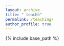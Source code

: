 ```yaml
---
layout: archive
title: " teachh"
permalink: /teaching/
author_profile: true
---
```


{% include base_path %}